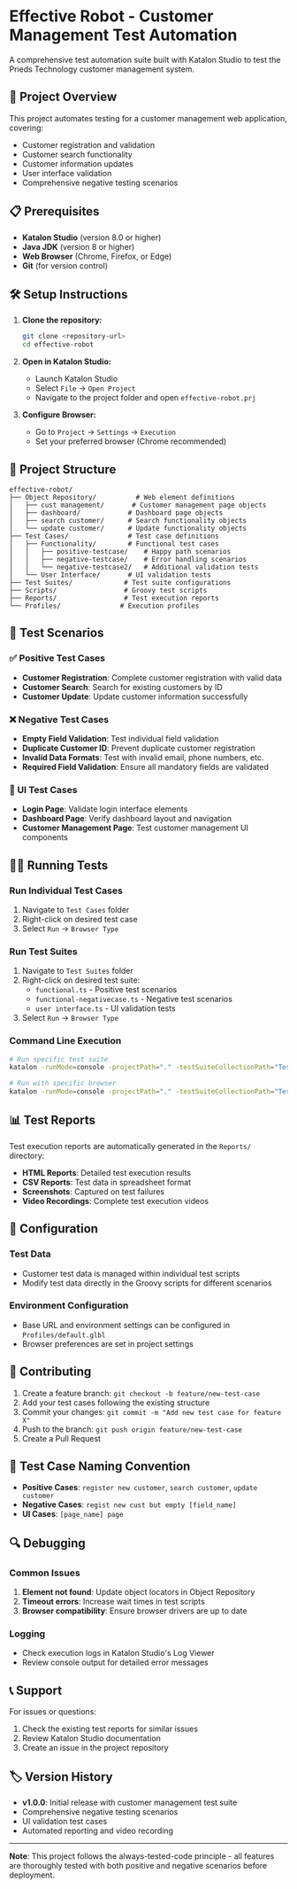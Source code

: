 # Effective Robot - Customer Management Test Automation

A comprehensive test automation suite built with Katalon Studio to test the Prieds Technology customer management system.

## 🚀 Project Overview

This project automates testing for a customer management web application, covering:
- Customer registration and validation
- Customer search functionality
- Customer information updates
- User interface validation
- Comprehensive negative testing scenarios

## 📋 Prerequisites

- **Katalon Studio** (version 8.0 or higher)
- **Java JDK** (version 8 or higher)
- **Web Browser** (Chrome, Firefox, or Edge)
- **Git** (for version control)

## 🛠️ Setup Instructions

1. **Clone the repository:**
   ```bash
   git clone <repository-url>
   cd effective-robot
   ```

2. **Open in Katalon Studio:**
   - Launch Katalon Studio
   - Select `File` → `Open Project`
   - Navigate to the project folder and open `effective-robot.prj`

3. **Configure Browser:**
   - Go to `Project` → `Settings` → `Execution`
   - Set your preferred browser (Chrome recommended)

## 📁 Project Structure

```
effective-robot/
├── Object Repository/          # Web element definitions
│   ├── cust management/       # Customer management page objects
│   ├── dashboard/            # Dashboard page objects
│   ├── search customer/      # Search functionality objects
│   └── update customer/      # Update functionality objects
├── Test Cases/               # Test case definitions
│   ├── Functionality/        # Functional test cases
│   │   ├── positive-testcase/    # Happy path scenarios
│   │   ├── negative-testcase/    # Error handling scenarios
│   │   └── negative-testcase2/   # Additional validation tests
│   └── User Interface/       # UI validation tests
├── Test Suites/             # Test suite configurations
├── Scripts/                 # Groovy test scripts
├── Reports/                 # Test execution reports
└── Profiles/               # Execution profiles
```

## 🧪 Test Scenarios

### ✅ Positive Test Cases
- **Customer Registration**: Complete customer registration with valid data
- **Customer Search**: Search for existing customers by ID
- **Customer Update**: Update customer information successfully

### ❌ Negative Test Cases
- **Empty Field Validation**: Test individual field validation
- **Duplicate Customer ID**: Prevent duplicate customer registration
- **Invalid Data Formats**: Test with invalid email, phone numbers, etc.
- **Required Field Validation**: Ensure all mandatory fields are validated

### 🎨 UI Test Cases
- **Login Page**: Validate login interface elements
- **Dashboard Page**: Verify dashboard layout and navigation
- **Customer Management Page**: Test customer management UI components

## 🏃‍♂️ Running Tests

### Run Individual Test Cases
1. Navigate to `Test Cases` folder
2. Right-click on desired test case
3. Select `Run` → `Browser Type`

### Run Test Suites
1. Navigate to `Test Suites` folder
2. Right-click on desired test suite:
   - `functional.ts` - Positive test scenarios
   - `functional-negativecase.ts` - Negative test scenarios
   - `user interface.ts` - UI validation tests
3. Select `Run` → `Browser Type`

### Command Line Execution
```bash
# Run specific test suite
katalon -runMode=console -projectPath="." -testSuiteCollectionPath="Test Suites/functional"

# Run with specific browser
katalon -runMode=console -projectPath="." -testSuiteCollectionPath="Test Suites/functional" -browserType="Chrome"
```

## 📊 Test Reports

Test execution reports are automatically generated in the `Reports/` directory:
- **HTML Reports**: Detailed test execution results
- **CSV Reports**: Test data in spreadsheet format
- **Screenshots**: Captured on test failures
- **Video Recordings**: Complete test execution videos

## 🔧 Configuration

### Test Data
- Customer test data is managed within individual test scripts
- Modify test data directly in the Groovy scripts for different scenarios

### Environment Configuration
- Base URL and environment settings can be configured in `Profiles/default.glbl`
- Browser preferences are set in project settings

## 🤝 Contributing

1. Create a feature branch: `git checkout -b feature/new-test-case`
2. Add your test cases following the existing structure
3. Commit your changes: `git commit -m "Add new test case for feature X"`
4. Push to the branch: `git push origin feature/new-test-case`
5. Create a Pull Request

## 📝 Test Case Naming Convention

- **Positive Cases**: `register new customer`, `search customer`, `update customer`
- **Negative Cases**: `regist new cust but empty [field_name]`
- **UI Cases**: `[page_name] page`

## 🔍 Debugging

### Common Issues
1. **Element not found**: Update object locators in Object Repository
2. **Timeout errors**: Increase wait times in test scripts
3. **Browser compatibility**: Ensure browser drivers are up to date

### Logging
- Check execution logs in Katalon Studio's Log Viewer
- Review console output for detailed error messages

## 📞 Support

For issues or questions:
1. Check the existing test reports for similar issues
2. Review Katalon Studio documentation
3. Create an issue in the project repository

## 🏷️ Version History

- **v1.0.0**: Initial release with customer management test suite
- Comprehensive negative testing scenarios
- UI validation test cases
- Automated reporting and video recording

---

**Note**: This project follows the always-tested-code principle - all features are thoroughly tested with both positive and negative scenarios before deployment.
